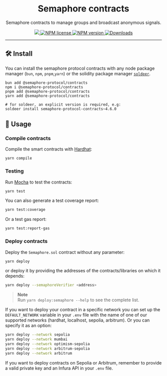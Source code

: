 <p align="center">
    <h1 align="center">
        Semaphore contracts
    </h1>
    <p align="center">Semaphore contracts to manage groups and broadcast anonymous signals.</p>
</p>

<p align="center">
    <a href="https://github.com/semaphore-protocol">
        <img src="https://img.shields.io/badge/project-Semaphore-blue.svg?style=flat-square">
    </a>
    <a href="https://github.com/semaphore-protocol/semaphore/blob/main/LICENSE">
        <img alt="NPM license" src="https://img.shields.io/npm/l/%40semaphore-protocol%2Fcontracts?style=flat-square">
    </a>
    <a href="https://www.npmjs.com/package/@semaphore-protocol/contracts">
        <img alt="NPM version" src="https://img.shields.io/npm/v/@semaphore-protocol/contracts?style=flat-square" />
    </a>
    <a href="https://npmjs.org/package/@semaphore-protocol/contracts">
        <img alt="Downloads" src="https://img.shields.io/npm/dm/@semaphore-protocol/contracts.svg?style=flat-square" />
    </a>
</p>


---

## 🛠 Install

You can install the semaphore protocol contracts with any node package manager (`bun`, `npm`, `pnpm`,`yarn`) or the solidity package manager [`soldeer`](https://soldeer.xyz).

```commandline
bun add @semaphore-protocol/contracts
npm i @semaphore-protocol/contracts
pnpm add @semaphore-protocol/contracts
yarn add @semaphore-protocol/contracts

# for soldeer, an explicit version is required, e.g:
soldeer install semaphore-protocol-contracts~4.6.0
```

## 📜 Usage

### Compile contracts

Compile the smart contracts with [Hardhat](https://hardhat.org/):

```bash
yarn compile
```

### Testing

Run [Mocha](https://mochajs.org/) to test the contracts:

```bash
yarn test
```

You can also generate a test coverage report:

```bash
yarn test:coverage
```

Or a test gas report:

```bash
yarn test:report-gas
```

### Deploy contracts

Deploy the `Semaphore.sol` contract without any parameter:

```bash
yarn deploy
```

or deploy it by providing the addresses of the contracts/libraries on which it depends:

```bash
yarn deploy --semaphoreVerifier <address>
```

> **Note**  
> Run `yarn deploy:semaphore --help` to see the complete list.

If you want to deploy your contract in a specific network you can set up the `DEFAULT_NETWORK` variable in your `.env` file with the name of one of our supported networks (hardhat, localhost, sepolia, arbitrum). Or you can specify it as an option:

```bash
yarn deploy --network sepolia
yarn deploy --network mumbai
yarn deploy --network optimism-sepolia
yarn deploy --network arbitrum-sepolia
yarn deploy --network arbitrum
```

If you want to deploy contracts on Sepolia or Arbitrum, remember to provide a valid private key and an Infura API in your `.env` file.
